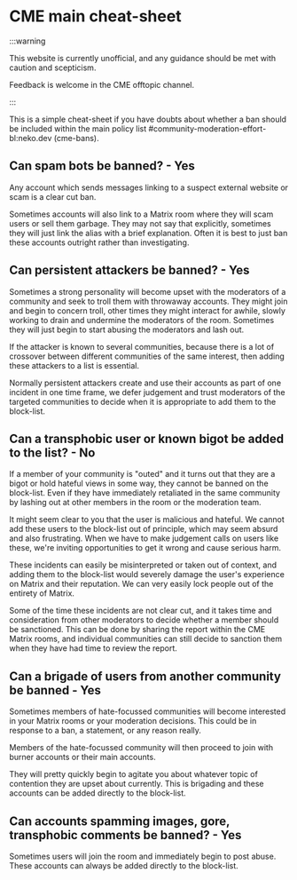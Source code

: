 # CME main cheat-sheet

:::warning

This website is currently unofficial, and any guidance should be met
with caution and scepticism.

Feedback is welcome in the CME offtopic channel.

:::

This is a simple cheat-sheet if you have doubts about whether a ban
should be included within the main policy list
#community-moderation-effort-bl:neko.dev (cme-bans).

## Can spam bots be banned? - Yes

Any account which sends messages linking to a suspect external website
or scam is a clear cut ban.

Sometimes accounts will also link to a Matrix room where they will
scam users or sell them garbage. They may not say that explicitly,
sometimes they will just link the alias with a brief
explanation. Often it is best to just ban these accounts outright
rather than investigating.

## Can persistent attackers be banned? - Yes

Sometimes a strong personality will become upset with the moderators
of a community and seek to troll them with throwaway accounts.  They
might join and begin to concern troll, other times they might interact
for awhile, slowly working to drain and undermine the moderators of
the room. Sometimes they will just begin to start abusing the
moderators and lash out.

If the attacker is known to several communities, because there is a
lot of crossover between different communities of the same interest,
then adding these attackers to a list is essential.

Normally persistent attackers create and use their accounts as part of
one incident in one time frame, we defer judgement and trust
moderators of the targeted communities to decide when it is
appropriate to add them to the block-list.

## Can a transphobic user or known bigot be added to the list? - No

If a member of your community is "outed" and it turns out that they
are a bigot or hold hateful views in some way, they cannot be banned
on the block-list. Even if they have immediately retaliated in the same
community by lashing out at other members in the room or the
moderation team.

It might seem clear to you that the user is malicious and hateful.
We cannot add these users to the block-list out of principle, which may
seem absurd and also frustrating.  When we have to make judgement
calls on users like these, we're inviting opportunities to get it
wrong and cause serious harm.

These incidents can easily be misinterpreted or taken out of context,
and adding them to the block-list would severely damage the user's
experience on Matrix and their reputation. We can very easily lock
people out of the entirety of Matrix.

Some of the time these incidents are not clear cut, and it takes time
and consideration from other moderators to decide whether a member
should be sanctioned. This can be done by sharing the report within
the CME Matrix rooms, and individual communities can still decide to
sanction them when they have had time to review the report.

## Can a brigade of users from another community be banned - Yes

Sometimes members of hate-focussed communities will become interested
in your Matrix rooms or your moderation decisions. This could be
in response to a ban, a statement, or any reason really.

Members of the hate-focussed community will then proceed to join with
burner accounts or their main accounts.

They will pretty quickly begin to agitate you about whatever topic of
contention they are upset about currently.  This is brigading and
these accounts can be added directly to the block-list.

## Can accounts spamming images, gore, transphobic comments be banned? - Yes

Sometimes users will join the room and immediately begin to post
abuse. These accounts can always be added directly to the block-list.
